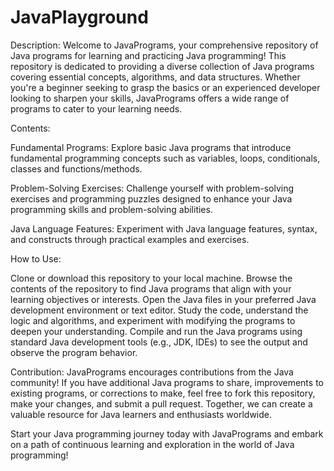 # JavaPlayground
Description:
Welcome to JavaPrograms, your comprehensive repository of Java programs for learning and practicing Java programming! This repository is dedicated to providing a diverse collection of Java programs covering essential concepts, algorithms, and data structures. Whether you're a beginner seeking to grasp the basics or an experienced developer looking to sharpen your skills, JavaPrograms offers a wide range of programs to cater to your learning needs.

Contents:

Fundamental Programs: 
Explore basic Java programs that introduce fundamental programming concepts such as variables, loops, conditionals, classes and functions/methods.

Problem-Solving Exercises: 
Challenge yourself with problem-solving exercises and programming puzzles designed to enhance your Java programming skills and problem-solving abilities.

Java Language Features: 
Experiment with Java language features, syntax, and constructs through practical examples and exercises.


How to Use:

Clone or download this repository to your local machine.
Browse the contents of the repository to find Java programs that align with your learning objectives or interests.
Open the Java files in your preferred Java development environment or text editor.
Study the code, understand the logic and algorithms, and experiment with modifying the programs to deepen your understanding.
Compile and run the Java programs using standard Java development tools (e.g., JDK, IDEs) to see the output and observe the program behavior.


Contribution:
JavaPrograms encourages contributions from the Java community! If you have additional Java programs to share, improvements to existing programs, or corrections to make, feel free to fork this repository, make your changes, and submit a pull request. Together, we can create a valuable resource for Java learners and enthusiasts worldwide.

Start your Java programming journey today with JavaPrograms and embark on a path of continuous learning and exploration in the world of Java programming!

